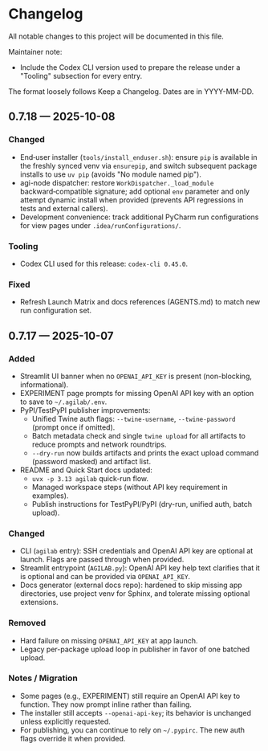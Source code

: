 # Changelog

All notable changes to this project will be documented in this file.

Maintainer note:
- Include the Codex CLI version used to prepare the release under a "Tooling" subsection for every entry.

The format loosely follows Keep a Changelog. Dates are in YYYY-MM-DD.

## 0.7.18 — 2025-10-08

### Changed
- End‑user installer (`tools/install_enduser.sh`): ensure `pip` is available in the freshly synced venv via `ensurepip`,
  and switch subsequent package installs to use `uv pip` (avoids "No module named pip").
- agi-node dispatcher: restore `WorkDispatcher._load_module` backward‑compatible signature; add optional `env` parameter
  and only attempt dynamic install when provided (prevents API regressions in tests and external callers).
- Development convenience: track additional PyCharm run configurations for view pages under `.idea/runConfigurations/`.

### Tooling
- Codex CLI used for this release: `codex-cli 0.45.0`.

### Fixed
- Refresh Launch Matrix and docs references (AGENTS.md) to match new run configuration set.

## 0.7.17 — 2025-10-07

### Added
- Streamlit UI banner when no `OPENAI_API_KEY` is present (non-blocking, informational).
- EXPERIMENT page prompts for missing OpenAI API key with an option to save to `~/.agilab/.env`.
- PyPI/TestPyPI publisher improvements:
  - Unified Twine auth flags: `--twine-username`, `--twine-password` (prompt once if omitted).
  - Batch metadata check and single `twine upload` for all artifacts to reduce prompts and network roundtrips.
  - `--dry-run` now builds artifacts and prints the exact upload command (password masked) and artifact list.
- README and Quick Start docs updated:
  - `uvx -p 3.13 agilab` quick-run flow.
  - Managed workspace steps (without API key requirement in examples).
  - Publish instructions for TestPyPI/PyPI (dry-run, unified auth, batch upload).

### Changed
- CLI (`agilab` entry): SSH credentials and OpenAI API key are optional at launch. Flags are passed through when provided.
- Streamlit entrypoint (`AGILAB.py`): OpenAI API key help text clarifies that it is optional and can be provided via `OPENAI_API_KEY`.
- Docs generator (external docs repo): hardened to skip missing app directories, use project venv for Sphinx, and tolerate missing optional extensions.

### Removed
- Hard failure on missing `OPENAI_API_KEY` at app launch.
- Legacy per-package upload loop in publisher in favor of one batched upload.

### Notes / Migration
- Some pages (e.g., EXPERIMENT) still require an OpenAI API key to function. They now prompt inline rather than failing.
- The installer still accepts `--openai-api-key`; its behavior is unchanged unless explicitly requested.
- For publishing, you can continue to rely on `~/.pypirc`. The new auth flags override it when provided.
